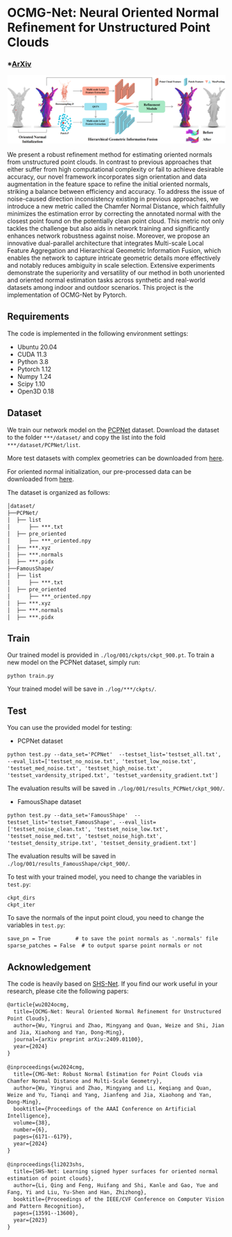# OCMG-Net: Neural Oriented Normal Refinement for Unstructured Point Clouds

### *[ArXiv](https://arxiv.org/abs/2409.01100) 

![image](./img/pipeline.png)

We present a robust refinement method for estimating oriented normals from unstructured point clouds. In contrast to previous approaches that either suffer from high computational complexity or fail to achieve desirable accuracy, our novel framework incorporates sign orientation and data augmentation in the feature space to refine the initial oriented normals, striking a balance between efficiency and accuracy. To address the issue of noise-caused direction inconsistency existing in previous approaches, we introduce a new metric called the Chamfer Normal Distance, which faithfully minimizes the estimation error by correcting the annotated normal with the closest point found on the potentially clean point cloud. This metric not only tackles the challenge but also aids in network training and significantly enhances network robustness against noise. Moreover, we propose an innovative dual-parallel architecture that integrates Multi-scale Local Feature Aggregation and Hierarchical Geometric Information Fusion, which enables the network to capture intricate geometric details more effectively and notably reduces ambiguity in scale selection. Extensive experiments demonstrate the superiority and versatility of our method in both unoriented and oriented normal estimation tasks across synthetic and real-world datasets among indoor and outdoor scenarios. This project is the implementation of OCMG-Net by Pytorch.

## Requirements
The code is implemented in the following environment settings:
- Ubuntu 20.04
- CUDA 11.3
- Python 3.8
- Pytorch 1.12
- Numpy 1.24
- Scipy 1.10
- Open3D 0.18

## Dataset
We train our network model on the [PCPNet](http://geometry.cs.ucl.ac.uk/projects/2018/pcpnet/pclouds.zip) dataset.
Download the dataset to the folder `***/dataset/` and copy the list into the fold `***/dataset/PCPNet/list`. 

More test datasets with complex geometries can be downloaded from [here](https://drive.google.com/drive/folders/1eNpDh5ivE7Ap1HkqCMbRZpVKMQB1TQ6H?usp=share_link).

For oriented normal initialization, our pre-processed data can be downloaded from [here](https://drive.google.com/drive/folders/1ZqyaSq1rUznPfjGiN0hpTWqvt5TCRRRg?usp=sharing).

The dataset is organized as follows:
```
│dataset/
├──PCPNet/
│  ├── list
│      ├── ***.txt
│  ├── pre_oriented
│      ├── ***_oriented.npy
│  ├── ***.xyz
│  ├── ***.normals
│  ├── ***.pidx
├──FamousShape/
│  ├── list
│      ├── ***.txt
│  ├── pre_oriented
│      ├── ***_oriented.npy
│  ├── ***.xyz
│  ├── ***.normals
│  ├── ***.pidx
```

## Train
Our trained model is provided in `./log/001/ckpts/ckpt_900.pt`.
To train a new model on the PCPNet dataset, simply run:
```
python train.py
```
Your trained model will be save in `./log/***/ckpts/`.

## Test
You can use the provided model for testing:
- PCPNet dataset
```
python test.py --data_set='PCPNet'  --testset_list='testset_all.txt', --eval_list=['testset_no_noise.txt', 'testset_low_noise.txt', 'testset_med_noise.txt', 'testset_high_noise.txt', 'testset_vardensity_striped.txt', 'testset_vardensity_gradient.txt']
```
The evaluation results will be saved in `./log/001/results_PCPNet/ckpt_900/`.
- FamousShape dataset
```
python test.py --data_set='FamousShape'  --testset_list='testset_FamousShape', --eval_list=['testset_noise_clean.txt', 'testset_noise_low.txt', 'testset_noise_med.txt', 'testset_noise_high.txt', 'testset_density_stripe.txt', 'testset_density_gradient.txt']
```
The evaluation results will be saved in `./log/001/results_FamousShape/ckpt_900/`.

To test with your trained model, you need to change the variables in `test.py`:
```
ckpt_dirs       
ckpt_iter
```
To save the normals of the input point cloud, you need to change the variables in `test.py`:
```
save_pn = True        # to save the point normals as '.normals' file
sparse_patches = False  # to output sparse point normals or not
```

## Acknowledgement
The code is heavily based on [SHS-Net](https://github.com/LeoQLi/SHS-Net).
If you find our work useful in your research, please cite the following papers:

```
@article{wu2024ocmg,
  title={OCMG-Net: Neural Oriented Normal Refinement for Unstructured Point Clouds},
  author={Wu, Yingrui and Zhao, Mingyang and Quan, Weize and Shi, Jian and Jia, Xiaohong and Yan, Dong-Ming},
  journal={arXiv preprint arXiv:2409.01100},
  year={2024}
}

@inproceedings{wu2024cmg,
  title={CMG-Net: Robust Normal Estimation for Point Clouds via Chamfer Normal Distance and Multi-Scale Geometry},
  author={Wu, Yingrui and Zhao, Mingyang and Li, Keqiang and Quan, Weize and Yu, Tianqi and Yang, Jianfeng and Jia, Xiaohong and Yan, Dong-Ming},
  booktitle={Proceedings of the AAAI Conference on Artificial Intelligence},
  volume={38},
  number={6},
  pages={6171--6179},
  year={2024}
}

@inproceedings{li2023shs,
  title={SHS-Net: Learning signed hyper surfaces for oriented normal estimation of point clouds},
  author={Li, Qing and Feng, Huifang and Shi, Kanle and Gao, Yue and Fang, Yi and Liu, Yu-Shen and Han, Zhizhong},
  booktitle={Proceedings of the IEEE/CVF Conference on Computer Vision and Pattern Recognition},
  pages={13591--13600},
  year={2023}
}
```


